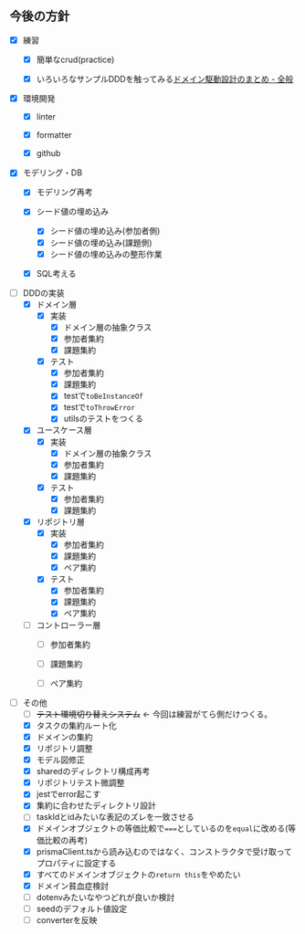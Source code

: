 
## 今後の方針
+ [x] 練習
  + [x] 簡単なcrud(practice)
  + [x] いろいろなサンプルDDDを触ってみる[ドメイン駆動設計のまとめ - 全般](https://scrapbox.io/ampersand/%E3%83%89%E3%83%A1%E3%82%A4%E3%83%B3%E9%A7%86%E5%8B%95%E8%A8%AD%E8%A8%88%E3%81%AE%E3%81%BE%E3%81%A8%E3%82%81)


+ [x] 環境開発
  + [x] linter
  + [x] formatter
  + [x] github


+ [x] モデリング・DB
  + [x] モデリング再考
  + [x] シード値の埋め込み
    + [x] シード値の埋め込み(参加者側)
    + [x] シード値の埋め込み(課題側)
    + [x] シード値の埋め込みの整形作業
  + [x] SQL考える


+ [ ] DDDの実装
  + [x] ドメイン層
    + [x] 実装
      + [x] ドメイン層の抽象クラス
      + [x] 参加者集約
      + [x] 課題集約
    + [x] テスト
      + [x] 参加者集約
      + [x] 課題集約
      + [x] testで`toBeInstanceOf`
      + [x] testで`toThrowError`
      + [x] utilsのテストをつくる
  + [x] ユースケース層
    + [x] 実装
      + [x] ドメイン層の抽象クラス
      + [x] 参加者集約
      + [x] 課題集約
    + [x] テスト
      + [x] 参加者集約
      + [x] 課題集約
  + [x] リポジトリ層
    + [x] 実装
      + [x] 参加者集約
      + [x] 課題集約
      + [x] ペア集約
    + [x] テスト
      + [x] 参加者集約
      + [x] 課題集約
      + [x] ペア集約   
  + [ ] コントローラー層
    + [ ] 参加者集約
    + [ ] 課題集約
    + [ ] ペア集約


+ [ ] その他
  + [ ] ~~テスト環境切り替えシステム~~ ← 今回は練習がてら側だけつくる。
  + [x] タスクの集約ルート化
  + [x] ドメインの集約
  + [x] リポジトリ調整
  + [x] モデル図修正
  + [x] sharedのディレクトリ構成再考
  + [x] リポジトリテスト微調整
  + [x] jestでerror起こす
  + [x] 集約に合わせたディレクトリ設計
  + [ ] taskIdとidみたいな表記のズレを一致させる
  + [x] ドメインオブジェクトの等価比較で`===`としているのを`equal`に改める(等価比較の再考)
  + [x] prismaClient.tsから読み込むのではなく、コンストラクタで受け取ってプロパティに設定する
  + [x] すべてのドメインオブジェクトの`return this`をやめたい
  + [x] ドメイン貧血症検討
  + [ ] dotenvみたいなやつどれが良いか検討
  + [ ] seedのデフォルト値設定
  + [ ] converterを反映
